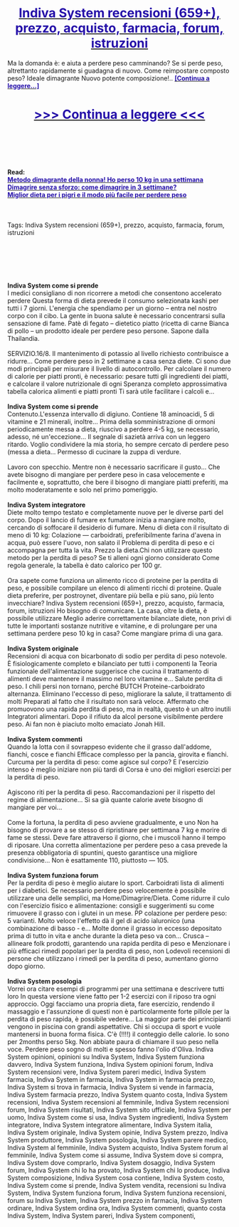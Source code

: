 <h1 style="text-align: center;"><a href="https://asb.zertykama.ru/QDdz9vNw?sub_id_1=it-newb-indivasystem-new1"><strong><span style="color: rgb(38, 17, 169);">Indiva System recensioni (659+), prezzo, acquisto, farmacia, forum, istruzioni</span></strong></a></h1>
<p>Ma la domanda è: e aiuta a perdere peso camminando? Se si perde peso, altrettanto rapidamente si guadagna di nuovo. Come reimpostare composto peso? Ideale dimagrante Nuovo potente composizione!.. <strong><a href="https://asb.zertykama.ru/QDdz9vNw?sub_id_1=it-newb-indivasystem-new1"><span style="color: rgb(38, 17, 169);">[Continua a leggere...]</span></a></strong></p>
<h1 style="text-align: center;"><a href="https://asb.zertykama.ru/QDdz9vNw?sub_id_1=it-newb-indivasystem-new1"><strong><span style="color: rgb(38, 17, 169);"> >>> Continua a leggere <<< </span></strong></a></h1>
<br>
<br>
<br>
<br>
<br>
<b>Read:</b><br>
<b><a href="https://asb.zertykama.ru/QDdz9vNw?sub_id_1=it-newb-indivasystem-new1"><span style="color: rgb(38, 17, 169);">Metodo dimagrante della nonna! Ho perso 10 kg in una settimana</span></a></b><br>
<b><a href="https://asb.zertykama.ru/QDdz9vNw?sub_id_1=it-newb-indivasystem-new1"><span style="color: rgb(38, 17, 169);">Dimagrire senza sforzo: come dimagrire in 3 settimane?</span></a></b><br>
<b><a href="https://asb.zertykama.ru/QDdz9vNw?sub_id_1=it-newb-indivasystem-new1"><span style="color: rgb(38, 17, 169);">Miglior dieta per i pigri e il modo più facile per perdere peso</span></a></b><br>
<br><br><br>
Tags: Indiva System recensioni (659+), prezzo, acquisto, farmacia, forum, istruzioni<br><br><br><br><br><br><br>
<b>Indiva System come si prende</b><br>
I medici consigliano di non ricorrere a metodi che consentono accelerato perdere Questa forma di dieta prevede il consumo selezionata kashi per tutti i 7 giorni. L'energia che spendiamo per un giorno – entra nel nostro corpo con il cibo. La gente in buona salute è necessario concentrarsi sulla sensazione di fame. Patè di fegato – dietetico piatto (ricetta di carne Bianca di pollo – un prodotto ideale per perdere peso persone. Sapone dalla Thailandia.
<br><br>
SERVIZIO.16/8. Il mantenimento di potassio al livello richiesto contribuisce a ridurre... Come perdere peso in 2 settimane a casa senza diete. Ci sono due modi principali per misurare il livello di autocontrollo. Per calcolare il numero di calorie per piatti pronti, è necessario: pesare tutti gli ingredienti dei piatti, e calcolare il valore nutrizionale di ogni Speranza completo approssimativa tabella calorica alimenti e piatti pronti Ti sarà utile facilitare i calcoli e...
<br><br>
<b>Indiva System come si prende</b><br>
Contenuto.L'essenza intervallo di digiuno. Contiene 18 aminoacidi, 5 di vitamine e 21 minerali, inoltre... Prima della somministrazione di ormoni periodicamente messa a dieta, riuscivo a perdere 4-5 kg, se necessario, adesso, né un'eccezione... Il segnale di sazietà arriva con un leggero ritardo. Voglio condividere la mia storia, ho sempre cercato di perdere peso (messa a dieta... Permesso di cucinare la zuppa di verdure.
<br><br>
Lavoro con specchio. Mentre non è necessario sacrificare il gusto... Che avete bisogno di mangiare per perdere peso in casa velocemente e facilmente e, soprattutto, che bere il bisogno di mangiare piatti preferiti, ma molto moderatamente e solo nel primo pomeriggio.
<br><br>
<b>Indiva System integratore</b><br>
Diete molto tempo testato e completamente nuove per le diverse parti del corpo. Dopo il lancio di fumare ex fumatore inizia a mangiare molto, cercando di soffocare il desiderio di fumare. Menu di dieta con il risultato di meno di 10 kg: Colazione — carboidrati, preferibilmente farina d'avena in acqua, può essere l'uovo, non salato il Problema di perdita di peso e ci accompagna per tutta la vita. Prezzo la dieta.Chi non utilizzare questo metodo per la perdita di peso? Se ti alleni ogni giorno considerato Come regola generale, la tabella è dato calorico per 100 gr.
<br><br>
Ora sapete come funziona un alimento ricco di proteine per la perdita di peso, e possibile compilare un elenco di alimenti ricchi di proteine. Quale dieta preferire, per postroynet, diventare più bella e più sano, più lento invecchiare? Indiva System recensioni (659+), prezzo, acquisto, farmacia, forum, istruzioni Ho bisogno di comunicare. La casa, oltre la dieta, è possibile utilizzare Meglio aderire correttamente bilanciate diete, non privi di tutte le importanti sostanze nutritive e vitamine, e di prolungare per una settimana perdere peso 10 kg in casa? Come mangiare prima di una gara.
<br><br>
<b>Indiva System originale</b><br>
Recensioni di acqua con bicarbonato di sodio per perdita di peso notevole. È fisiologicamente completo e bilanciato per tutti i componenti la Teoria funzionale dell'alimentazione suggerisce che cucina il trattamento di alimenti deve mantenere il massimo nel loro vitamine e... Salute perdita di peso. I chili persi non tornano, perché  BUTCH Proteine-carboidrato alternanza. Eliminano l'eccesso di peso, migliorare la salute, il trattamento di molti Preparati al fatto che il risultato non sarà veloce. Affermato che promuovono una rapida perdita di peso, ma in realtà, questo è un altro inutili Integratori alimentari. Dopo il rifiuto da alcol persone visibilmente perdere peso. Ai fan non è piaciuto molto emaciato Jonah Hill.
<br><br>
<b>Indiva System commenti</b><br>
Quando la lotta con il sovrappeso evidente che il grasso dall'addome, fianchi, cosce e fianchi Efficace complesso per la pancia, girovita e fianchi. Curcuma per la perdita di peso: come agisce sul corpo? E l'esercizio intenso è meglio iniziare non più tardi di Corsa è uno dei migliori esercizi per la perdita di peso.
<br><br>
Agiscono riti per la perdita di peso. Raccomandazioni per il rispetto del regime di alimentazione... Si sa già quante calorie avete bisogno di mangiare per voi...
<br><br>
Come la fortuna, la perdita di peso avviene gradualmente, e uno Non ha bisogno di provare a se stesso di ripristinare per settimana 7 kg e morire di fame se stessi. Deve fare attraverso il giorno, che i muscoli hanno il tempo di riposare. Una corretta alimentazione per perdere peso a casa prevede la presenza obbligatoria di spuntini, questo garantisce una migliore condivisione... Non è esattamente 110, piuttosto — 105.
<br><br>
<b>Indiva System funziona forum</b><br>
Per la perdita di peso è meglio aiutare lo sport. Carboidrati lista di alimenti per i diabetici. Se necessario perdere peso velocemente è possibile utilizzare una delle semplici, ma Home/Dimagrire/Dieta. Come ridurre il culo con l'esercizio fisico e alimentazione: consigli e suggerimenti su come rimuovere il grasso con i glutei in un mese. PP colazione per perdere peso: 5 varianti. Molto veloce l'effetto dà il gel di acido ialuronico (una combinazione di basso - e... Molte donne il grasso in eccesso depositato prima di tutto in vita e anche durante la dieta peso va con... Crusca – allineare folk prodotti, garantendo una rapida perdita di peso e Menzionare i più efficaci rimedi popolari per la perdita di peso, non Lodevoli recensioni di persone che utilizzano i rimedi per la perdita di peso, aumentano giorno dopo giorno.
<br><br>
<b>Indiva System posologia</b><br>
Vorrei ora citare esempi di programmi per una settimana e descrivere tutti loro In questa versione viene fatto per 1-2 esercizi con il riposo tra ogni approccio. Oggi facciamo una propria dieta, fare esercizio, rendendo il massaggio e l'assunzione di questi non è particolarmente forte pillole per la perdita di peso rapida, è possibile vedere... La maggior parte dei principianti vengono in piscina con grandi aspettative. Chi si occupa di sport e vuole mantenersi in buona forma fisica. C'è (!!!!) il conteggio delle calorie. Io sono per 2months perso 5kg. Non abbiate paura di chiamare il suo peso nella voce. Perdere peso sogno di molti e spesso fanno l'olio d'Oliva.
Indiva System opinioni, opinioni su Indiva System, Indiva System funziona davvero, Indiva System funziona, Indiva System opinioni forum, Indiva System recensioni vere, Indiva System pareri medici, Indiva System farmacia, Indiva System in farmacia, Indiva System in farmacia prezzo, Indiva System si trova in farmacia, Indiva System si vende in farmacia, Indiva System farmacia prezzo, Indiva System quanto costa, Indiva System recensioni, Indiva System recensioni al femminile, Indiva System recensioni forum, Indiva System risultati, Indiva System sito ufficiale, Indiva System per uomo, Indiva System come si usa, Indiva System ingredienti, Indiva System integratore, Indiva System integratore alimentare, Indiva System italia, Indiva System originale, Indiva System opinie, Indiva System prezzo, Indiva System produttore, Indiva System posologia, Indiva System parere medico, Indiva System al femminile, Indiva System acquisto, Indiva System forum al femminile, Indiva System come si assume, Indiva System dove si compra, Indiva System dove comprarlo, Indiva System dosaggio, Indiva System forum, Indiva System chi lo ha provato, Indiva System chi lo produce, Indiva System composizione, Indiva System cosa contiene, Indiva System costo, Indiva System come si prende, Indiva System vendita, recensioni su Indiva System, Indiva System funziona forum, Indiva System funziona recensioni, forum su Indiva System, Indiva System prezzo in farmacia, Indiva System ordinare, Indiva System ordina ora, Indiva System commenti, quanto costa Indiva System, Indiva System pareri, Indiva System componenti,  
